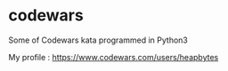 # codewars
Some of Codewars kata programmed in Python3


My profile : https://www.codewars.com/users/heapbytes
